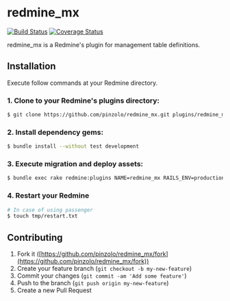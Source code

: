 # redmine_mx
[![Build Status](https://secure.travis-ci.org/pinzolo/redmine_mx.png)](http://travis-ci.org/pinzolo/redmine_mx)
[![Coverage Status](https://coveralls.io/repos/pinzolo/redmine_mx/badge.png)](https://coveralls.io/r/pinzolo/redmine_mx)

redmine_mx is a Redmine's plugin for management table definitions.

## Installation

Execute follow commands at your Redmine directory.

### 1. Clone to your Redmine's plugins directory:

```sh
$ git clone https://github.com/pinzolo/redmine_mx.git plugins/redmine_mx
```

### 2. Install dependency gems:

```sh
$ bundle install --without test development
```

### 3. Execute migration and deploy assets:

```sh
$ bundle exec rake redmine:plugins NAME=redmine_mx RAILS_ENV=production
```

### 4. Restart your Redmine

```sh
# In case of using passenger
$ touch tmp/restart.txt
```

## Contributing

1. Fork it ([https://github.com/pinzolo/redmine_mx/fork](https://github.com/pinzolo/redmine_mx/fork))
2. Create your feature branch (`git checkout -b my-new-feature`)
3. Commit your changes (`git commit -am 'Add some feature'`)
4. Push to the branch (`git push origin my-new-feature`)
5. Create a new Pull Request
